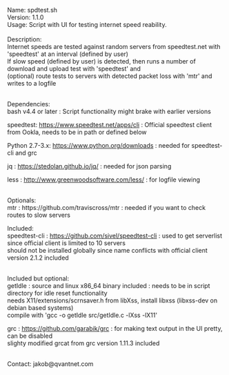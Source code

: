 Name: spdtest.sh<br>
Version: 1.1.0<br>
Usage: Script with UI for testing internet speed reability.<br>
<br>
Description:<br>
Internet speeds are tested against random servers from speedtest.net with 'speedtest' at an interval (defined by user)<br>
If slow speed (defined by user) is detected, then runs a number of download and upload test with 'speedtest' and<br> (optional)
route tests to servers with detected packet loss with 'mtr' and writes to a logfile

<br>
Dependencies:  <br>
bash v4.4 or later : Script functionality might brake with earlier versions<br>

speedtest: https://www.speedtest.net/apps/cli : Official speedtest client from Ookla, needs to be in path or defined below<br>

Python 2.7-3.x: https://www.python.org/downloads : needed for speedtest-cli and grc<br>

jq : https://stedolan.github.io/jq/ : needed for json parsing<br>

less : http://www.greenwoodsoftware.com/less/ : for logfile viewing<br>

<br>
Optionals:  <br>
mtr : https://github.com/traviscross/mtr : needed if you want to check routes to slow servers

Included:  <br>
speedtest-cli : https://github.com/sivel/speedtest-cli : used to get serverlist since official client is limited to 10 servers  
should not be installed globally since name conflicts with official client  
version 2.1.2 included

<br>
Included but optional:  <br>
getIdle : source and linux x86_64 binary included : needs to be in script directory for idle reset functionality<br>
needs X11/extensions/scrnsaver.h from libXss, install libxss (libxss-dev on debian based systems)<br>
compile with 'gcc -o getIdle src/getIdle.c -lXss -lX11'<br>

grc : https://github.com/garabik/grc : for making text output in the UI pretty, can be disabled  
slighty modified grcat from grc version 1.11.3 included

<br>
Contact: jakob@qvantnet.com